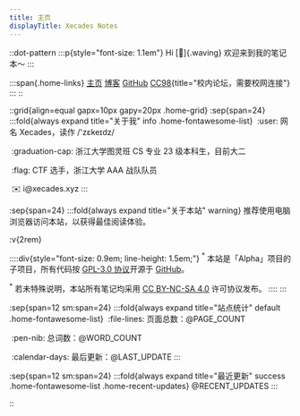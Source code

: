```yaml
---
title: 主页
displayTitle: Xecades Notes
---
```


::dot-pattern
:::p{style="font-size: 1.1em"}
Hi [👋]{.waving} 欢迎来到我的笔记本～
:::

:::span{.home-links}
[主页](https://xecades.xyz)
[博客](https://blog.xecades.xyz/)
[GitHub](https://github.com/Xecades/Note)
[CC98](https://www.cc98.org/user/id/731275){title="校内论坛，需要校网连接"}
:::
::

::grid{align=equal gapx=10px gapy=20px .home-grid}
:sep{span=24}
:::fold{always expand title="关于我" info .home-fontawesome-list}
&nbsp;:user: 网名 Xecades，读作 /'zɛkeɪdz/

&nbsp;:graduation-cap: 浙江大学图灵班 CS 专业 23 级本科生，目前大二

&nbsp;:flag: CTF 选手，浙江大学 AAA 战队队员

&nbsp;:envelope: i$@$xecades.xyz
:::

:sep{span=24}
:::fold{always expand title="关于本站" warning}
推荐使用电脑浏览器访问本站，以获得最佳阅读体验。

:v{2rem}

::::div{style="font-size: 0.9em; line-height: 1.5em;"}
$^\ast$ 本站是「Alpha」项目的子项目，所有代码按 [GPL-3.0 协议](https://github.com/Xecades/Note/blob/main/LICENSE)开源于 [GitHub](https://github.com/Xecades/Note)。

$^\ast$ 若未特殊说明，本站所有笔记均采用 [CC BY-NC-SA 4.0](https://creativecommons.org/licenses/by-nc-sa/4.0/deed.zh) 许可协议发布。
::::
:::

:sep{span=12 sm:span=24}
:::fold{always expand title="站点统计" default .home-fontawesome-list}
&nbsp;:file-lines: 页面总数：@PAGE_COUNT

&nbsp;:pen-nib: 总词数：@WORD_COUNT

&nbsp;:calendar-days: 最后更新：@LAST_UPDATE
:::

:sep{span=12 sm:span=24}
:::fold{always expand title="最近更新" success .home-fontawesome-list .home-recent-updates}
@RECENT_UPDATES
:::

::

